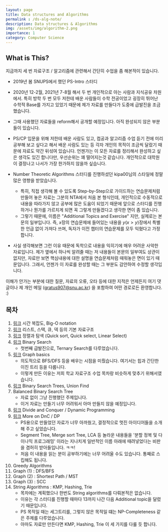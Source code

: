 ```yaml
---
layout: page
title: Data structures and Algorithms
permalink : /ds-alg-note/
description: Data structures & Algorithms
img: /assets/img/algorithm-2.png
importance: 1
category: Computer Science
---
```


## What is This? 
지금까지 세 번 자료구조 / 알고리즘에 관련해서 간단히 수업을 좀 해본적이 있습니다. 
- 2019년 봄 SNUPS에서 했던 PS-Intro 스터디 
- 2020년 12-2월, 2021년 7-8월 해서 두 번 개인적으로 아는 사람과 지식공유 차원에서. 
특히 방학 두 번 모두 저한테 배운 사람들이 수학 전공이었고 굉장히 뛰어난 수학적 Base를 가지고 있었기 때문에 제가 자료를 만들다가 도중에 급발진을 조금 했습니다. 

- 그때 사용했던 자료들을 reform해서 공개할 예정입니다. 아직 완성되지 않은 부분들이 있습니다. 

- PS/CP 입문을 위해 저한테 배운 사람도 있고, 컴공과 알고리즘 수업 듣기 전에 미리 공부해 보고 싶다고 해서 배운 사람도 있는 등 각자 개인의 목적이 조금씩 달랐기 때문에 자료도 약간 뒤섞여 있습니다. 언젠가는 이 모든 자료를 정리해서 완성하고 싶은 생각도 있긴 합니다만, 우선순위는 꽤 떨어지는것 같습니다. 개인적으로 대학원이 결정나고 나서가 가장 한가하지 않을까 싶습니다.

- Number Theoretic Algorithms 스터디를 진행하셨던 kipa00님의 스타일에 정말 많은 영향을 받았습니다.
  - 특히, 직접 생각해 볼 수 있도록 Step-by-Step으로 가이드하는 연습문제처럼 만들어 놓은 자료는 그분의 NTA에서 처음 본 형식인데, 개인적으로 수동적으로 내용을 따라가지 않고 공부에 많은 도움이 되었기 때문에 앞으로 스터디를 진행하거나 뭔가를 가르치게 되면 꼭 그렇게 만들겠다고 생각한 면이 좀 있습니다. 
  - 그렇기 때문에, 이름은 "Additional Topics and Exercise" 지만, 실제로는 본문의 일부입니다. 즉, $x$장의 연습문제에 들어있는 내용을 $y (x > y)$장에서 특별한 언급 없이 가져다 쓰며, 독자가 이전 챕터의 연습문제를 모두 익혔다고 가정합니다. 

- 사실 생각해보면 그런 이유 때문에 독학으로 내용을 익히기에 매우 어려운 사악한 자료입니다. 제가 옆에서 하나씩 알려줄 때는 저 내용들이 본문의 일부여도 상관이 없지만, 자료만 보면 핵심내용에 대한 설명을 연습문제처럼 때워놓은 면이 있기 때문입니다. 그래서, 언젠가 이 자료를 완성할 때는 그 부분도 감안하여 수정할 생각입니다. 

이해가 안가는 부분에 대한 질문, 자료의 오류, 오타 등에 대한 지적은 언제든지 여기 댓글이나 제 개인 메일 (gratus907@snu.ac.kr) 을 포함하여 어떤 경로로든 환영합니다. :) 


## 목차 
1. [링크](/ds-alg-note/01-time-complexity/) 시간 복잡도, Big-O notation
2. [링크](/ds-alg-note/02-basic-ds/) 리스트, 스택, 큐, 덱 등의 기본 자료구조
3. [링크](/ds-alg-note/03-sorting-and-searching/) 정렬과 탐색 (Quick sort, Quick select, Linear Select)
4. [링크](/ds-alg-note/04-binary-search/) Binary Search 
    - 첫번째 급발진으로, Ternary Search를 다루었습니다.
5. [링크](/ds-alg-note/05-graph-basics/) Graph basics
    - 의도적으로 BFS/DFS 등을 배우는 시점을 미뤘습니다. 여기서는 힙과 간단한 이진 트리 등을 다룹니다. 
    - 이렇게 만든 이유는 저희 학교 자료구조 수업 목차랑 비슷하게 맞추기 위해서였습니다.
6. [링크](/ds-alg-note/06-bst-unionfind/) Binary Search Trees, Union Find
7. Balanced Binary Search Tree
    - 자료 없이 그냥 진행했던 주제입니다. 
    - 이거 자료는 만들기 너무 어려워서 아마 만들지 않을 예정입니다. 
8. [링크](/ds-alg-note/08-dp-dnc-1/) Divide and Conquer / Dynamic Programming
9. [링크](/ds-alg-note/09-dp-dnc-2/) More on DnC / DP
    - PS용으로 만들었던 자료가 너무 아까웠고, 결정적으로 멋진 아이디어들을 소개해 주고 싶었습니다.
    - Segment Tree, Merge sort Tree, LCA 등 놀라운 내용들을 '분할 정복 및 다이나믹 프로그래밍' 이라는 지나치게 일반적인 이름 아래에 때려넣었다는 비판을 겸허히 받아들입니다. ㅋㅋ!
    - 처음 이 내용을 읽는 분이 공부하기에는 너무 어려울 수도 있습니다. 통째로 스킵해도 됩니다. 
10. Greedy Algorithms
11. Graph (1) : DFS/BFS
12. Graph (2) : Shortest Path / MST
13. Graph (3) : SCC
14. String Algorithms : KMP, Hashing, Trie
    - 목차에는 계획했으나 한번도 String algorithms를 다뤄본적은 없습니다. 
    - 이유는 각 스터디를 진행할 때마다 13까지 나간 다음 Additional topic을 달렸기 때문입니다.
    - PS 목적일 때는 세그트리를, 그렇지 않은 목적일 떄는 NP-Completeness 같은 주제를 다루었습니다. 
    - 아마도 자료만 만든다면 KMP, Hashing, Trie 이 세 가지를 다룰 듯 합니다.
